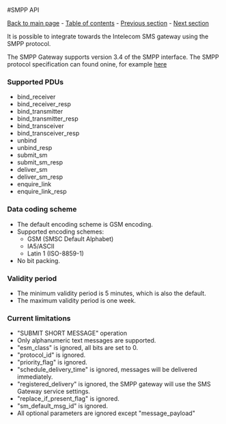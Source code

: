 #SMPP API

[Back to main page](https://github.com/Intelecom/sms/) - [Table of contents](/sections/Overview.md) - [Previous section](/sections/Interfaces/TCP_XML.md) -  [Next section](/sections/Interfaces/Management-api.md)

It is possible to integrate towards the Intelecom SMS gateway using the SMPP protocol.

The SMPP Gateway supports version 3.4 of the SMPP interface. The SMPP protocol specification can found onine, for example [here](https://www.openmarket.com/customer-center/documentation/SMSSMPP-Specification/SMPP-v3-4-Issue1-2.pdf)

### Supported PDUs
- bind_receiver
- bind\_receiver_resp
- bind_transmitter
- bind\_transmitter_resp
- bind_transceiver
- bind\_transceiver_resp
- unbind
- unbind_resp
- submit_sm
- submit\_sm_resp
- deliver_sm
- deliver\_sm_resp
- enquire_link
- enquire\_link_resp

###	Data coding scheme
- The default encoding scheme is GSM encoding.
- Supported encoding schemes:
	- GSM (SMSC Default Alphabet)
	- IA5/ASCII
	- Latin 1 (ISO-8859-1)
- No bit packing.

### Validity period
- The minimum validity period is 5 minutes, which is also the default.
- The maximum validity period is one week.

### Current limitations
- "SUBMIT SHORT MESSAGE" operation
- Only alphanumeric text messages are supported.
- "esm_class" is ignored, all bits are set to 0.
- "protocol_id" is ignored.
- "priority_flag" is ignored.
- "schedule\_delivery_time" is ignored, messages will be delivered immediately.
- "registered_delivery" is ignored, the SMPP gateway will use the SMS Gateway service settings.
- "replace\_if\_present_flag" is ignored.
- "sm\_default\_msg_id" is ignored.
- All optional parameters are ignored except "message_payload"
